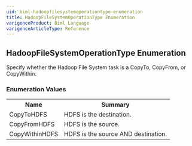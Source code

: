 ```yaml
---
uid: biml-hadoopfilesystemoperationtype-enumeration
title: HadoopFileSystemOperationType Enumeration
varigenceProduct: Biml Language
varigenceArticleType: Reference
---
```


## HadoopFileSystemOperationType Enumeration<div class="LanguageSummary"><div class ="SummaryItem">Specify whether the Hadoop File System task is a CopyTo, CopyFrom, or CopyWithin.</div></div><div class="EnumValueGroup">### Enumeration Values<table id="EnumValue" class="MemberList"><tbody><tr><th class="MemberNameColumnHeader">Name</th><th class="MemberSummaryColumnHeader">Summary</th></tr><tr class="cd0"><td class="MemberName">CopyToHDFS</td><td class="MemberSummary"><div class ="SummaryItem">HDFS is the destination.</div></td></tr><tr class="cd1"><td class="MemberName">CopyFromHDFS</td><td class="MemberSummary"><div class ="SummaryItem">HDFS is the source.</div></td></tr><tr class="cd0"><td class="MemberName">CopyWithinHDFS</td><td class="MemberSummary"><div class ="SummaryItem">HDFS is the source AND destination.</div></td></tr></tbody></table></div>